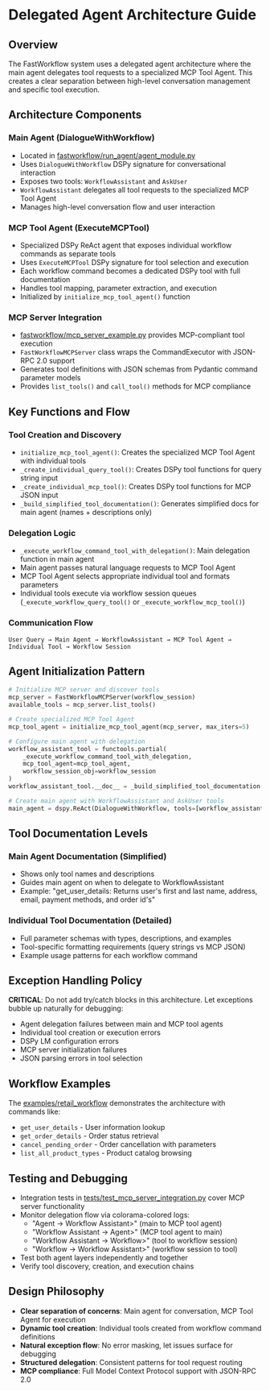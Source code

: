 # Delegated Agent Architecture Guide

## Overview
The FastWorkflow system uses a delegated agent architecture where the main agent delegates tool requests to a specialized MCP Tool Agent. This creates a clear separation between high-level conversation management and specific tool execution.

## Architecture Components

### Main Agent (DialogueWithWorkflow)
- Located in [fastworkflow/run_agent/agent_module.py](mdc:fastworkflow/run_agent/agent_module.py)
- Uses `DialogueWithWorkflow` DSPy signature for conversational interaction
- Exposes two tools: `WorkflowAssistant` and `AskUser`
- `WorkflowAssistant` delegates all tool requests to the specialized MCP Tool Agent
- Manages high-level conversation flow and user interaction

### MCP Tool Agent (ExecuteMCPTool)
- Specialized DSPy ReAct agent that exposes individual workflow commands as separate tools
- Uses `ExecuteMCPTool` DSPy signature for tool selection and execution
- Each workflow command becomes a dedicated DSPy tool with full documentation
- Handles tool mapping, parameter extraction, and execution
- Initialized by `initialize_mcp_tool_agent()` function

### MCP Server Integration
- [fastworkflow/mcp_server_example.py](mdc:fastworkflow/mcp_server_example.py) provides MCP-compliant tool execution
- `FastWorkflowMCPServer` class wraps the CommandExecutor with JSON-RPC 2.0 support
- Generates tool definitions with JSON schemas from Pydantic command parameter models
- Provides `list_tools()` and `call_tool()` methods for MCP compliance

## Key Functions and Flow

### Tool Creation and Discovery
- `initialize_mcp_tool_agent()`: Creates the specialized MCP Tool Agent with individual tools
- `_create_individual_query_tool()`: Creates DSPy tool functions for query string input
- `_create_individual_mcp_tool()`: Creates DSPy tool functions for MCP JSON input
- `_build_simplified_tool_documentation()`: Generates simplified docs for main agent (names + descriptions only)

### Delegation Logic
- `_execute_workflow_command_tool_with_delegation()`: Main delegation function in main agent
- Main agent passes natural language requests to MCP Tool Agent
- MCP Tool Agent selects appropriate individual tool and formats parameters
- Individual tools execute via workflow session queues (`_execute_workflow_query_tool()` or `_execute_workflow_mcp_tool()`)

### Communication Flow
```
User Query → Main Agent → WorkflowAssistant → MCP Tool Agent → Individual Tool → Workflow Session
```

## Agent Initialization Pattern
```python
# Initialize MCP server and discover tools
mcp_server = FastWorkflowMCPServer(workflow_session)
available_tools = mcp_server.list_tools()

# Create specialized MCP Tool Agent
mcp_tool_agent = initialize_mcp_tool_agent(mcp_server, max_iters=5)

# Configure main agent with delegation
workflow_assistant_tool = functools.partial(
    _execute_workflow_command_tool_with_delegation,
    mcp_tool_agent=mcp_tool_agent,
    workflow_session_obj=workflow_session
)
workflow_assistant_tool.__doc__ = _build_simplified_tool_documentation(available_tools)

# Create main agent with WorkflowAssistant and AskUser tools
main_agent = dspy.ReAct(DialogueWithWorkflow, tools=[workflow_assistant_tool, ask_user_tool])
```

## Tool Documentation Levels

### Main Agent Documentation (Simplified)
- Shows only tool names and descriptions
- Guides main agent on when to delegate to WorkflowAssistant
- Example: "get_user_details: Returns user's first and last name, address, email, payment methods, and order id's"

### Individual Tool Documentation (Detailed)
- Full parameter schemas with types, descriptions, and examples
- Tool-specific formatting requirements (query strings vs MCP JSON)
- Example usage patterns for each workflow command

## Exception Handling Policy
**CRITICAL**: Do not add try/catch blocks in this architecture. Let exceptions bubble up naturally for debugging:
- Agent delegation failures between main and MCP tool agents
- Individual tool creation or execution errors
- DSPy LM configuration errors
- MCP server initialization failures
- JSON parsing errors in tool selection

## Workflow Examples
The [examples/retail_workflow](mdc:examples/retail_workflow) demonstrates the architecture with commands like:
- `get_user_details` - User information lookup
- `get_order_details` - Order status retrieval
- `cancel_pending_order` - Order cancellation with parameters
- `list_all_product_types` - Product catalog browsing

## Testing and Debugging
- Integration tests in [tests/test_mcp_server_integration.py](mdc:tests/test_mcp_server_integration.py) cover MCP server functionality
- Monitor delegation flow via colorama-colored logs:
  - "Agent -> Workflow Assistant>" (main to MCP tool agent)
  - "Workflow Assistant -> Agent>" (MCP tool agent to main)
  - "Workflow Assistant -> Workflow>" (tool to workflow session)
  - "Workflow -> Workflow Assistant>" (workflow session to tool)
- Test both agent layers independently and together
- Verify tool discovery, creation, and execution chains

## Design Philosophy
- **Clear separation of concerns**: Main agent for conversation, MCP Tool Agent for execution
- **Dynamic tool creation**: Individual tools created from workflow command definitions
- **Natural exception flow**: No error masking, let issues surface for debugging
- **Structured delegation**: Consistent patterns for tool request routing
- **MCP compliance**: Full Model Context Protocol support with JSON-RPC 2.0 